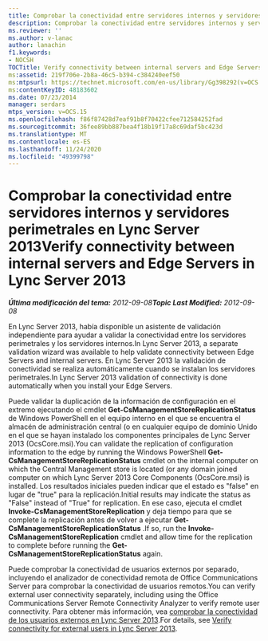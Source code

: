 ```yaml
---
title: Comprobar la conectividad entre servidores internos y servidores perimetrales
description: Comprobar la conectividad entre servidores internos y servidores perimetrales.
ms.reviewer: ''
ms.author: v-lanac
author: lanachin
f1.keywords:
- NOCSH
TOCTitle: Verify connectivity between internal servers and Edge Servers
ms:assetid: 219f706e-2b8a-46c5-b394-c384240eef50
ms:mtpsurl: https://technet.microsoft.com/en-us/library/Gg398292(v=OCS.15)
ms:contentKeyID: 48183602
ms.date: 07/23/2014
manager: serdars
mtps_version: v=OCS.15
ms.openlocfilehash: f86f87428d7eaf91b8f70422cfee712584252fad
ms.sourcegitcommit: 36fee89bb887bea4f18b19f17a8c69daf5bc423d
ms.translationtype: MT
ms.contentlocale: es-ES
ms.lasthandoff: 11/24/2020
ms.locfileid: "49399798"
---
```

# <a name="verify-connectivity-between-internal-servers-and-edge-servers-in-lync-server-2013"></a><span data-ttu-id="34f6c-103">Comprobar la conectividad entre servidores internos y servidores perimetrales en Lync Server 2013</span><span class="sxs-lookup"><span data-stu-id="34f6c-103">Verify connectivity between internal servers and Edge Servers in Lync Server 2013</span></span>

<div data-xmlns="http://www.w3.org/1999/xhtml">

<div class="topic" data-xmlns="http://www.w3.org/1999/xhtml" data-msxsl="urn:schemas-microsoft-com:xslt" data-cs="https://msdn.microsoft.com/">

<div data-asp="https://msdn2.microsoft.com/asp">



</div>

<div id="mainSection">

<div id="mainBody"><span data-ttu-id="34f6c-104">

<span> </span></span><span class="sxs-lookup"><span data-stu-id="34f6c-104">

<span> </span></span></span>

<span data-ttu-id="34f6c-105">_**Última modificación del tema:** 2012-09-08_</span><span class="sxs-lookup"><span data-stu-id="34f6c-105">_**Topic Last Modified:** 2012-09-08_</span></span>

<span data-ttu-id="34f6c-106">En Lync Server 2013, había disponible un asistente de validación independiente para ayudar a validar la conectividad entre los servidores perimetrales y los servidores internos.</span><span class="sxs-lookup"><span data-stu-id="34f6c-106">In Lync Server 2013, a separate validation wizard was available to help validate connectivity between Edge Servers and internal servers.</span></span> <span data-ttu-id="34f6c-107">En Lync Server 2013 la validación de conectividad se realiza automáticamente cuando se instalan los servidores perimetrales.</span><span class="sxs-lookup"><span data-stu-id="34f6c-107">In Lync Server 2013 validation of connectivity is done automatically when you install your Edge Servers.</span></span>

<span data-ttu-id="34f6c-108">Puede validar la duplicación de la información de configuración en el extremo ejecutando el cmdlet **Get-CsManagementStoreReplicationStatus** de Windows PowerShell en el equipo interno en el que se encuentra el almacén de administración central (o en cualquier equipo de dominio Unido en el que se hayan instalado los componentes principales de Lync Server 2013 (OcsCore.msi).</span><span class="sxs-lookup"><span data-stu-id="34f6c-108">You can validate the replication of configuration information to the edge by running the Windows PowerShell **Get-CsManagementStoreReplicationStatus** cmdlet on the internal computer on which the Central Management store is located (or any domain joined computer on which Lync Server 2013 Core Components (OcsCore.msi) is installed.</span></span> <span data-ttu-id="34f6c-109">Los resultados iniciales pueden indicar que el estado es "false" en lugar de "true" para la replicación.</span><span class="sxs-lookup"><span data-stu-id="34f6c-109">Initial results may indicate the status as "False" instead of "True" for replication.</span></span> <span data-ttu-id="34f6c-110">En ese caso, ejecuta el cmdlet **Invoke-CsManagementStoreReplication** y deja tiempo para que se complete la replicación antes de volver a ejecutar **Get-CsManagementStoreReplicationStatus** .</span><span class="sxs-lookup"><span data-stu-id="34f6c-110">If so, run the **Invoke-CsManagementStoreReplication** cmdlet and allow time for the replication to complete before running the **Get-CsManagementStoreReplicationStatus** again.</span></span>

<span data-ttu-id="34f6c-111">Puede comprobar la conectividad de usuarios externos por separado, incluyendo el analizador de conectividad remota de Office Communications Server para comprobar la conectividad de usuarios remotos.</span><span class="sxs-lookup"><span data-stu-id="34f6c-111">You can verify external user connectivity separately, including using the Office Communications Server Remote Connectivity Analyzer to verify remote user connectivity.</span></span> <span data-ttu-id="34f6c-112">Para obtener más información, vea [comprobar la conectividad de los usuarios externos en Lync Server 2013](lync-server-2013-verify-connectivity-for-external-users.md).</span><span class="sxs-lookup"><span data-stu-id="34f6c-112">For details, see [Verify connectivity for external users in Lync Server 2013](lync-server-2013-verify-connectivity-for-external-users.md).</span></span>

<span data-ttu-id="34f6c-113"></div>

<span> </span>

</div>

</div>

</span><span class="sxs-lookup"><span data-stu-id="34f6c-113"></div>

<span> </span>

</div>

</div>

</span></span></div>

